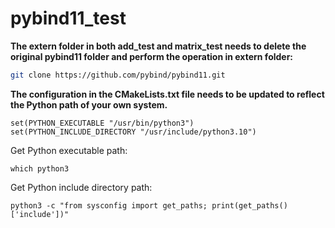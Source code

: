 # pybind11_test

**The extern folder in both add_test and matrix_test needs to delete the original pybind11 folder and perform the operation in extern folder:**

```bash
git clone https://github.com/pybind/pybind11.git
```

**The configuration in the CMakeLists.txt file needs to be updated to reflect the Python path of your own system.**


```
set(PYTHON_EXECUTABLE "/usr/bin/python3")
set(PYTHON_INCLUDE_DIRECTORY "/usr/include/python3.10")
```

Get Python executable path:

```
which python3
```

Get Python include directory path:

```
python3 -c "from sysconfig import get_paths; print(get_paths()['include'])"

```